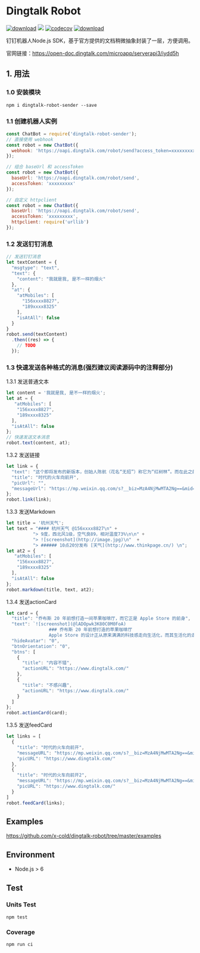 # Dingtalk Robot

[![download](https://img.shields.io/npm/v/dingtalk-robot-sender.svg?style=flat-square)](https://npmjs.org/package/dingtalk-robot-sender) [![](https://travis-ci.org/x-cold/dingtalk-robot.svg?branch=master)](https://travis-ci.org/x-cold/dingtalk-robot) [![codecov](https://codecov.io/gh/x-cold/dingtalk-robot/branch/master/graph/badge.svg)](https://codecov.io/gh/x-cold/dingtalk-robot) [![download](https://badgen.net/npm/dt/dingtalk-robot-sender)](https://npmjs.org/package/dingtalk-robot-sender)

钉钉机器人Node.js SDK，基于官方提供的文档稍微抽象封装了一层，方便调用。

官网链接：https://open-doc.dingtalk.com/microapp/serverapi3/iydd5h

## 1. 用法

### 1.0 安装模块

```
npm i dingtalk-robot-sender --save
```

### 1.1 创建机器人实例

```js
const ChatBot = require('dingtalk-robot-sender');
// 直接使用 webhook
const robot = new ChatBot({
  webhook: 'https://oapi.dingtalk.com/robot/send?access_token=xxxxxxxxx'
});

// 组合 baseUrl 和 accessToken
const robot = new ChatBot({
  baseUrl: 'https://oapi.dingtalk.com/robot/send',
  accessToken: 'xxxxxxxxx'
});

// 自定义 httpclient
const robot = new ChatBot({
  baseUrl: 'https://oapi.dingtalk.com/robot/send',
  accessToken: 'xxxxxxxxx',
  httpclient: require('urllib')
});
```

### 1.2 发送钉钉消息

```js
// 发送钉钉消息
let textContent = {
  "msgtype": "text", 
  "text": {
    "content": "我就是我, 是不一样的烟火"
  }, 
  "at": {
    "atMobiles": [
      "156xxxx8827", 
      "189xxxx8325"
    ], 
    "isAtAll": false
  }
}
robot.send(textContent)
  .then((res) => {
    // TODO
  });
```

### 1.3 快速发送各种格式的消息(强烈建议阅读源码中的注释部分)

1.3.1 发送普通文本

```js
let content = '我就是我, 是不一样的烟火';
let at = {
   "atMobiles": [
    "156xxxx8827", 
    "189xxxx8325"
  ], 
  "isAtAll": false
};
// 快速发送文本消息
robot.text(content, at);
```

1.3.2 发送链接

```js
let link = {
  "text": "这个即将发布的新版本，创始人陈航（花名“无招”）称它为“红树林”。而在此之前，每当面临重大升级，产品经理们都会取一个应景的代号，这一次，为什么是“红树林”？", 
  "title": "时代的火车向前开", 
  "picUrl": "", 
  "messageUrl": "https://mp.weixin.qq.com/s?__biz=MzA4NjMwMTA2Ng==&mid=2650316842&idx=1&sn=60da3ea2b29f1dcc43a7c8e4a7c97a16&scene=2&srcid=09189AnRJEdIiWVaKltFzNTw&from=timeline&isappinstalled=0&key=&ascene=2&uin=&devicetype=android-23&version=26031933&nettype=WIFI"
};
robot.link(link);
```

1.3.3 发送Markdown

```js
let title = '杭州天气';
let text = "#### 杭州天气 @156xxxx8827\n" +
          "> 9度，西北风1级，空气良89，相对温度73%\n\n" +
          "> ![screenshot](http://image.jpg)\n"  +
          "> ###### 10点20分发布 [天气](http://www.thinkpage.cn/) \n";
let at2 = {
   "atMobiles": [
    "156xxxx8827", 
    "189xxxx8325"
  ], 
  "isAtAll": false
};
robot.markdown(title, text, at2);
```

1.3.4 发送actionCard

```js
let card = {
  "title": "乔布斯 20 年前想打造一间苹果咖啡厅，而它正是 Apple Store 的前身",
  "text": `![screenshot](@lADOpwk3K80C0M0FoA) 
                ### 乔布斯 20 年前想打造的苹果咖啡厅 
                Apple Store 的设计正从原来满满的科技感走向生活化，而其生活化的走向其实可以追溯到 20 年前苹果一个建立咖啡馆的计划`,
  "hideAvatar": "0",
  "btnOrientation": "0",
  "btns": [
    {
      "title": "内容不错",
      "actionURL": "https://www.dingtalk.com/"
    },
    {
      "title": "不感兴趣",
      "actionURL": "https://www.dingtalk.com/"
    }
  ]
};
robot.actionCard(card);
```

1.3.5 发送feedCard

```js
let links = [
  {
    "title": "时代的火车向前开",
    "messageURL": "https://mp.weixin.qq.com/s?__biz=MzA4NjMwMTA2Ng==&mid=2650316842&idx=1&sn=60da3ea2b29f1dcc43a7c8e4a7c97a16&scene=2&srcid=09189AnRJEdIiWVaKltFzNTw&from=timeline&isappinstalled=0&key=&ascene=2&uin=&devicetype=android-23&version=26031933&nettype=WIFI",
    "picURL": "https://www.dingtalk.com/"
  },
  {
    "title": "时代的火车向前开2",
    "messageURL": "https://mp.weixin.qq.com/s?__biz=MzA4NjMwMTA2Ng==&mid=2650316842&idx=1&sn=60da3ea2b29f1dcc43a7c8e4a7c97a16&scene=2&srcid=09189AnRJEdIiWVaKltFzNTw&from=timeline&isappinstalled=0&key=&ascene=2&uin=&devicetype=android-23&version=26031933&nettype=WIFI",
    "picURL": "https://www.dingtalk.com/"
  }
]
robot.feedCard(links);
```

## Examples

https://github.com/x-cold/dingtalk-robot/tree/master/examples

## Environment

+ Node.js > 6

## Test

### Units Test

```
npm test
```

### Coverage

```
npm run ci
```
